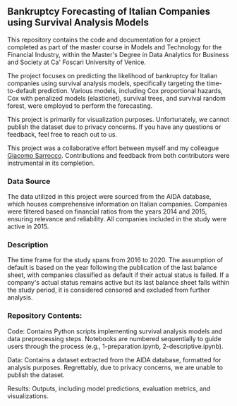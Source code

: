 ## Bankruptcy Forecasting of Italian Companies using Survival Analysis Models

This repository contains the code and documentation for a project completed as part of the master course in Models and Technology for the Financial Industry, within the Master's Degree in Data Analytics for Business and Society at Ca' Foscari University of Venice.

The project focuses on predicting the likelihood of bankruptcy for Italian companies using survival analysis models, specifically targeting the time-to-default prediction. Various models, including Cox proportional hazards, Cox with penalized models (elasticnet), survival trees, and survival random forest, were employed to perform the forecasting.

This project is primarily for visualization purposes. Unfortunately, we cannot publish the dataset due to privacy concerns. If you have any questions or feedback, feel free to reach out to us.

This project was a collaborative effort between myself and my colleague [Giacomo Sarrocco](https://github.com/gsarrco). Contributions and feedback from both contributors were instrumental in its completion.


### Data Source

The data utilized in this project were sourced from the AIDA database, which houses comprehensive information on Italian companies. Companies were filtered based on financial ratios from the years 2014 and 2015, ensuring relevance and reliability. All companies included in the study were active in 2015.


### Description

The time frame for the study spans from 2016 to 2020. The assumption of default is based on the year following the publication of the last balance sheet, with companies classified as default if their actual status is failed. If a company's actual status remains active but its last balance sheet falls within the study period, it is considered censored and excluded from further analysis.


### Repository Contents:

Code: Contains Python scripts implementing survival analysis models and data preprocessing steps. Notebooks are numbered sequentially to guide users through the process (e.g., 1-preparation.ipynb, 2-descriptive.ipynb).

Data: Contains a dataset extracted from the AIDA database, formatted for analysis purposes. Regrettably, due to privacy concerns, we are unable to publish the dataset.

Results: Outputs, including model predictions, evaluation metrics, and visualizations.